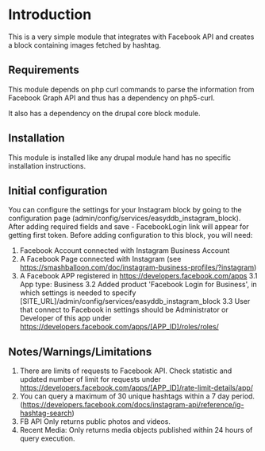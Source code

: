 
# Introduction

This is a very simple module that integrates with Facebook API and creates a block
containing images fetched by hashtag.

## Requirements

This module depends on php curl commands to parse the information from Facebook Graph API
and thus has a dependency on php5-curl.

It also has a dependency on the drupal core block module.


## Installation

This module is installed like any drupal module hand has no specific
installation instructions.


## Initial configuration

You can configure the settings for your Instagram block by going to the configuration page (admin/config/services/easyddb_instagram_block).
After adding required fields and save - FacebookLogin link will appear for getting first token.
Before adding configuration to this block, you will need:
1. Facebook Account connected with Instagram Business Account
2. A Facebook Page connected with Instagram (see https://smashballoon.com/doc/instagram-business-profiles/?instagram)
3. A Facebook APP registered in https://developers.facebook.com/apps
  3.1 App type: Business
  3.2 Added product 'Facebook Login for Business', in which settings is needed to specify [SITE_URL]/admin/config/services/easyddb_instagram_block
  3.3 User that connect to Facebook in settings should be Administrator or Developer of this app under https://developers.facebook.com/apps/[APP_ID]/roles/roles/

## Notes/Warnings/Limitations

1. There are limits of requests to Facebook API. Check statistic and updated number of limit for requests under https://developers.facebook.com/apps/[APP_ID]/rate-limit-details/app/
2. You can query a maximum of 30 unique hashtags within a 7 day period. (https://developers.facebook.com/docs/instagram-api/reference/ig-hashtag-search)
3. FB API Only returns public photos and videos.
4. Recent Media: Only returns media objects published within 24 hours of query execution.
